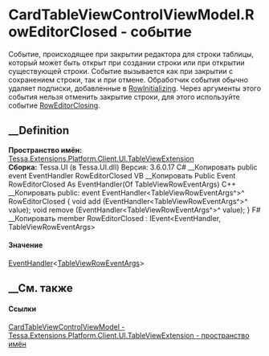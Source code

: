 # CardTableViewControlViewModel.RowEditorClosed - событие
Событие, происходящее при закрытии редактора для строки таблицы, который может
быть открыт при создании строки или при открытии существующей строки. Событие
вызывается как при закрытии с сохранением строки, так и при отмене. Обработчик
события обычно удаляет подписки, добавленные в
[RowInitializing](E_Tessa_UI_Cards_Controls_GridViewModel_RowInitializing.htm).
Через аргументы этого события нельзя отменить закрытие строки, для этого
используйте событие
[RowEditorClosing](E_Tessa_Extensions_Platform_Client_UI_TableViewExtension_CardTableViewControlViewModel_RowEditorClosing.htm).
## __Definition
 **Пространство имён:**
[Tessa.Extensions.Platform.Client.UI.TableViewExtension](N_Tessa_Extensions_Platform_Client_UI_TableViewExtension.htm)  
 **Сборка:** Tessa.UI (в Tessa.UI.dll) Версия: 3.6.0.17
C# __Копировать
     public event EventHandler<TableViewRowEventArgs> RowEditorClosed
VB __Копировать
     Public Event RowEditorClosed As EventHandler(Of TableViewRowEventArgs)
C++ __Копировать
     public:
     event EventHandler<TableViewRowEventArgs^>^ RowEditorClosed {
    	void add (EventHandler<TableViewRowEventArgs^>^ value);
    	void remove (EventHandler<TableViewRowEventArgs^>^ value);
    }
F# __Копировать
     member RowEditorClosed : IEvent<EventHandler<TableViewRowEventArgs>,
        TableViewRowEventArgs>
#### Значение
[EventHandler](https://learn.microsoft.com/dotnet/api/system.eventhandler-1)<[TableViewRowEventArgs](T_Tessa_Extensions_Platform_Client_UI_TableViewExtension_TableViewRowEventArgs.htm)>
##  __См. также
#### Ссылки
[CardTableViewControlViewModel -
](T_Tessa_Extensions_Platform_Client_UI_TableViewExtension_CardTableViewControlViewModel.htm)
[Tessa.Extensions.Platform.Client.UI.TableViewExtension - пространство
имён](N_Tessa_Extensions_Platform_Client_UI_TableViewExtension.htm)
